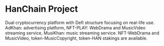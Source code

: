 # HanChain Project
Dual cryptocurrency platform with Defi structure focusing on real-life use. AdKhan: advertising platform, NFT-PLAY: WebDrama and MusicVideo streaming service, MusiKhan: music streaming service. NFT-WebDrama and MusicVideo, token-MusicCopyright, token-HAN stakings are available.
